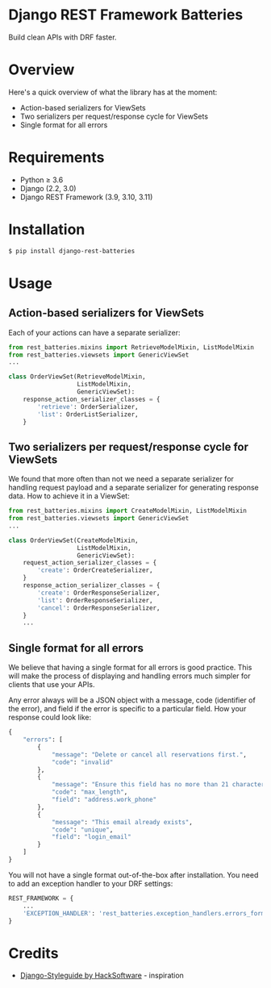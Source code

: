 # Django REST Framework Batteries

Build clean APIs with DRF faster.

# Overview

Here's a quick overview of what the library has at the moment:

- Action-based serializers for ViewSets
- Two serializers per request/response cycle for ViewSets
- Single format for all errors

# Requirements

- Python ≥ 3.6
- Django (2.2, 3.0)
- Django REST Framework (3.9, 3.10, 3.11)

# Installation

```bash
$ pip install django-rest-batteries
```

# Usage

## Action-based serializers for ViewSets

Each of your actions can have a separate serializer:

```python
from rest_batteries.mixins import RetrieveModelMixin, ListModelMixin
from rest_batteries.viewsets import GenericViewSet
...

class OrderViewSet(RetrieveModelMixin,
                   ListModelMixin,
                   GenericViewSet):
    response_action_serializer_classes = {
        'retrieve': OrderSerializer,
        'list': OrderListSerializer,
    }
```

## Two serializers per request/response cycle for ViewSets

We found that more often than not we need a separate serializer for handling request payload and a separate serializer for generating response data. How to achieve it in a ViewSet:

```python
from rest_batteries.mixins import CreateModelMixin, ListModelMixin
from rest_batteries.viewsets import GenericViewSet
...

class OrderViewSet(CreateModelMixin,
                   ListModelMixin,
                   GenericViewSet):
    request_action_serializer_classes = {
        'create': OrderCreateSerializer,
    }
    response_action_serializer_classes = {
        'create': OrderResponseSerializer,
        'list': OrderResponseSerializer,
        'cancel': OrderResponseSerializer,
    }
    ...
```

## Single format for all errors

We believe that having a single format for all errors is good practice. This will make the process of displaying and handling errors much simpler for clients that use your APIs.

Any error always will be a JSON object with a message, code (identifier of the error), and field if the error is specific to a particular field. How your response could look like:

```python
{
    "errors": [
        {
            "message": "Delete or cancel all reservations first.",
            "code": "invalid"
        },
        {
            "message": "Ensure this field has no more than 21 characters.",
            "code": "max_length",
            "field": "address.work_phone"
        },
        {
            "message": "This email already exists",
            "code": "unique",
            "field": "login_email"
        }
    ]
}
```

You will not have a single format out-of-the-box after installation. You need to add an exception handler to your DRF settings:

```python
REST_FRAMEWORK = {
    ...
    'EXCEPTION_HANDLER': 'rest_batteries.exception_handlers.errors_formatter_exception_handler',
}
```

# Credits

- [Django-Styleguide by HackSoftware](https://github.com/HackSoftware/Django-Styleguide) - inspiration